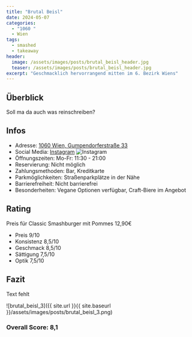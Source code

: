 ```yaml
---
title: "Brutal Beisl"
date: 2024-05-07
categories:
  - "1060 "
  - Wien
tags:
  - smashed
  - takeaway
header:
  image: /assets/images/posts/brutal_beisl_header.jpg
  teaser: /assets/images/posts/brutal_beisl_header.jpg
excerpt: "Geschmacklich hervorrangend mitten im 6. Bezirk Wiens"
---
```


## Überblick
Soll ma da auch was reinschreiben?

## Infos
- Adresse: [1060 Wien, Gumpendorferstraße 33](https://www.google.com/maps?q=1060+Wien,+Gumpendorferstraße+33)
- Social Media: [Instagram](https://www.instagram.com/burgerbeislbrutal/) ![Instagram](https://fontawesome.com/icons/instagram?style=brands)
- Öffnungszeiten: Mo-Fr: 11:30 - 21:00
- Reservierung: Nicht möglich
- Zahlungsmethoden: Bar, Kreditkarte
- Parkmöglichkeiten: Straßenparkplätze in der Nähe
- Barrierefreiheit: Nicht barrierefrei
- Besonderheiten: Vegane Optionen verfügbar, Craft-Biere im Angebot

## Rating
Preis für Classic Smashburger mit Pommes 12,90€
- Preis 9/10 
- Konsistenz 8,5/10
- Geschmack 8,5/10
- Sättigung 7,5/10 
- Optik 7,5/10

## Fazit
Text fehlt

![brutal_beisl_3]({{ site.url }}{{ site.baseurl }}/assets/images/posts/brutal_beisl_3.png)

### Overall Score: 8,1

